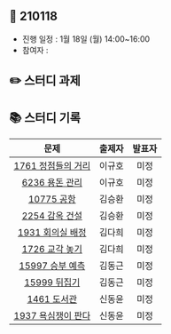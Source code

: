 ## 📅 210118
- 진행 일정 : 1월 18일 (월) 14:00~16:00
- 참여자 :  


## ✏️ 스터디 과제
 <p align="center">
<!--  <img src="https://user-images.githubusercontent.com/40848918/103657145-dfa47b80-4fac-11eb-9ce5-2a3cf2604a78.png" alt="210107"/> -->
</p> 



## 📚 스터디 기록

|           문제            |               출제자          |    발표자    |
| :-----------------------: | :-------------------------------: | :---------------: |
| [1761 정점들의 거리](https://www.acmicpc.net/problem/1761) | 이규호 | 미정 |
| [6236 용돈 관리](https://www.acmicpc.net/problem/6236) | 이규호 | 미정 |
| [10775 공항](https://www.acmicpc.net/problem/10775) | 김승환 | 미정 |
| [2254 감옥 건설](https://www.acmicpc.net/problem/2254) | 김승환 | 미정 |
| [1931 회의실 배정](https://www.acmicpc.net/problem/1931) | 김다희 | 미정 |
| [1726 교각 놓기](https://www.acmicpc.net/problem/1726) | 김다희 | 미정 |
| [15997 승부 예측](https://www.acmicpc.net/problem/15997) | 김동근 | 미정 |
| [15999 뒤집기](https://www.acmicpc.net/problem/15999) | 김동근 | 미정 |
| [1461 도서관](https://www.acmicpc.net/problem/1461) | 신동윤 | 미정 |
| [1937 욕심쟁이 판다](https://www.acmicpc.net/problem/1937) | 신동윤 | 미정 |

